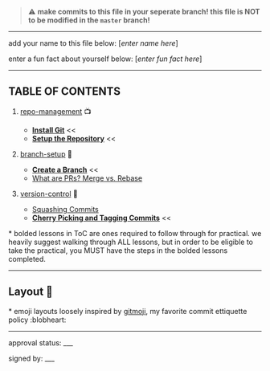 > :warning: **make commits to this file in your seperate branch! this file is NOT to be modified in the `master` branch!**

---

add your name to this file below:
[*enter name here*]

enter a fun fact about yourself below:
[*enter fun fact here*]

---

## TABLE OF CONTENTS

1) [repo-management](./repo-management) 📺
    - **[Install Git](./repo-management/git-install.md)** <<
    - **[Setup the Repository](./repo-management/repo-setup.md)** <<
    
2) [branch-setup](./branch-setup) 🎋
    - **[Create a Branch](./branch-setup/create-a-branch.md)** <<
    - [What are PRs? Merge vs. Rebase](./branch-setup/prs.md)
    
3) [version-control](./version-control) 🔄
    - [Squashing Commits](./version-control/squashing.md)
    - **[Cherry Picking and Tagging Commits](./version-control/cherry-and-tagging.md)** <<

\* bolded lessons in ToC are ones required to follow through for practical. we heavily suggest walking through ALL lessons, but in order to be eligible to take the practical, you MUST have the steps in the bolded lessons completed.

---

## Layout 🚧

\* emoji layouts loosely inspired by [gitmoji](https://gitmoji.dev/), my favorite commit ettiquette policy :blobheart:

---

approval status: ___

signed by: ___

